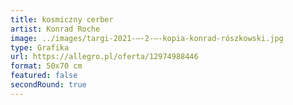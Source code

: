 ```yaml
---
title: kosmiczny cerber
artist: Konrad Roche
image: ../images/targi-2021-–-2-—-kopia-konrad-rószkowski.jpg
type: Grafika
url: https://allegro.pl/oferta/12974988446
format: 50x70 cm
featured: false
secondRound: true
---
```

